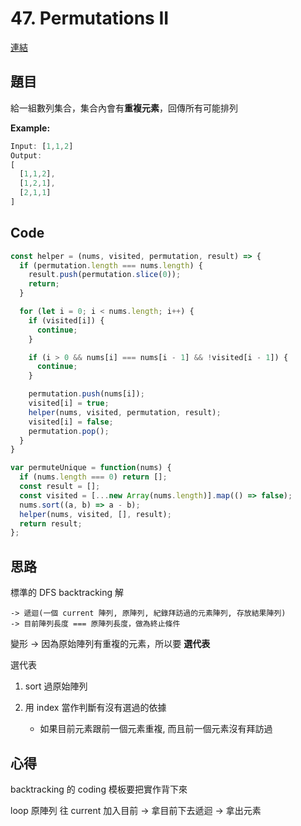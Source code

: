 # 47. Permutations II
[連結](https://leetcode.com/problems/permutations-ii/)

## 題目
給一組數列集合，集合內會有**重複元素**，回傳所有可能排列

**Example:**

```javascript
Input: [1,1,2]
Output:
[
  [1,1,2],
  [1,2,1],
  [2,1,1]
]
```


## Code
```javascript
const helper = (nums, visited, permutation, result) => {
  if (permutation.length === nums.length) {
    result.push(permutation.slice(0));
    return;
  }

  for (let i = 0; i < nums.length; i++) {
    if (visited[i]) {
      continue;
    }

    if (i > 0 && nums[i] === nums[i - 1] && !visited[i - 1]) {
      continue;
    }

    permutation.push(nums[i]);
    visited[i] = true;
    helper(nums, visited, permutation, result);
    visited[i] = false;
    permutation.pop();
  }
}

var permuteUnique = function(nums) {
  if (nums.length === 0) return [];
  const result = [];
  const visited = [...new Array(nums.length)].map(() => false);
  nums.sort((a, b) => a - b);
  helper(nums, visited, [], result);
  return result;
};
```

## 思路

標準的 DFS backtracking 解

    -> 遞迴(一個 current 陣列, 原陣列, 紀錄拜訪過的元素陣列, 存放結果陣列)
    -> 目前陣列長度 === 原陣列長度，做為終止條件

變形 -> 因為原始陣列有重複的元素，所以要 **選代表**

選代表
1. sort 過原始陣列
2. 用 index 當作判斷有沒有選過的依據

   - 如果目前元素跟前一個元素重複, 而且前一個元素沒有拜訪過

## 心得

backtracking 的 coding 模板要把實作背下來

loop 原陣列
  往 current 加入目前 -> 拿目前下去遞迴 -> 拿出元素


